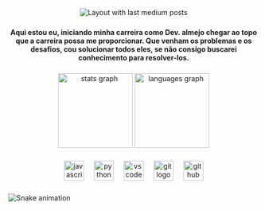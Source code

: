 <div align="center">
  <img src="https://github-read-medium-git-main.pahlevikun.vercel.app/latest?limit=4&username=Otaviox-dev&theme=dracula" alt="Layout with last medium posts"  />
</div>

###

<h4 align="center">Aqui estou eu, iniciando minha carreira como Dev. almejo chegar ao topo que a carreira possa me proporcionar. Que venham os problemas e os desafios, cou solucionar todos eles, se não consigo buscarei conhecimento para resolver-los.</h4>

###

<div align="center">
  <img src="https://github-readme-stats.vercel.app/api?username=Otaviox-dev&hide_title=false&hide_rank=false&show_icons=true&include_all_commits=true&count_private=true&disable_animations=false&theme=dracula&locale=en&hide_border=false&order=1" height="150" alt="stats graph"  />
  <img src="https://github-readme-stats.vercel.app/api/top-langs?username=Otaviox-dev&locale=pt-br&hide_title=false&layout=compact&card_width=320&langs_count=5&theme=dracula&hide_border=false&order=2" height="150" alt="languages graph"  />
</div>

###

<div align="center">
  <img src="https://cdn.jsdelivr.net/gh/devicons/devicon/icons/javascript/javascript-original.svg" height="40" alt="javascript logo"  />
  <img width="12" />
  <img src="https://cdn.jsdelivr.net/gh/devicons/devicon/icons/python/python-original.svg" height="40" alt="python logo"  />
  <img width="12" />
  <img src="https://cdn.jsdelivr.net/gh/devicons/devicon/icons/vscode/vscode-original.svg" height="40" alt="vscode logo"  />
  <img width="12" />
  <img src="https://cdn.jsdelivr.net/gh/devicons/devicon/icons/git/git-original.svg" height="40" alt="git logo"  />
  <img width="12" />
  <img src="https://cdn.jsdelivr.net/gh/devicons/devicon/icons/github/github-original.svg" height="40" alt="github logo"  />
</div>

###

<img src="https://raw.githubusercontent.com/Otaviox-dev/Otaviox-dev/output/snake.svg" alt="Snake animation" />

###

